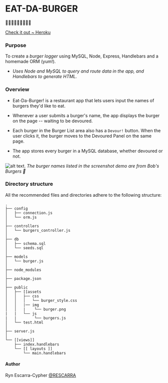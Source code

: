 # EAT-DA-BURGER

:hamburger::hamburger::hamburger::hamburger::hamburger::hamburger::hamburger::hamburger::hamburger: 

[Check it out ~ Heroku](https://eat-da-burger-ryn.herokuapp.com/)

### Purpose

To create a _burger logger_ using MySQL, Node, Express, Handlebars and a homemade ORM (yum!). 

- _Uses Node and MySQL to query and route data in the app, and Handlebars to generate HTML._



### Overview

* Eat-Da-Burger! is a restaurant app that lets users input the names of burgers they'd like to eat.

* Whenever a user submits a burger's name, the app displays the burger on the page -- waiting to be devoured.

* Each burger in the Burger List area also has a `Devour!` button. When the user clicks it, the burger moves to the Devoured Panel on the same page.

* The app stores every burger in a MySQL database, whether devoured or not.

![alt text](https://github.com/rescarra/Burger/blob/master/eat-da-burg.png?raw=true).
_The burger names listed in the screenshot demo are from Bob's Burgers :clap:_



### Directory structure

All the recommended files and directories adhere to the following structure:

```
.
├── config
│   ├── connection.js
│   └── orm.js
│ 
├── controllers
│   └── burgers_controller.js
│
├── db
│   ├── schema.sql
│   └── seeds.sql
│
├── models
│   └── burger.js
│ 
├── node_modules
│ 
├── package.json
│
├── public
│   ├── [[assets
│   │   ├── css
│   │   │   └── burger_style.css
│   │   |── img
│   │   |    └── burger.png
|   |   └── js
|   |        └── burgers.js
│   └── test.html
│
├── server.js
│
└── [[views]]
    ├── index.handlebars
    └── [[ layouts ]]
        └── main.handlebars
```

#### Author
Ryn Escarra-Cypher
[@RESCARRA](https://github.io/rescarra)
